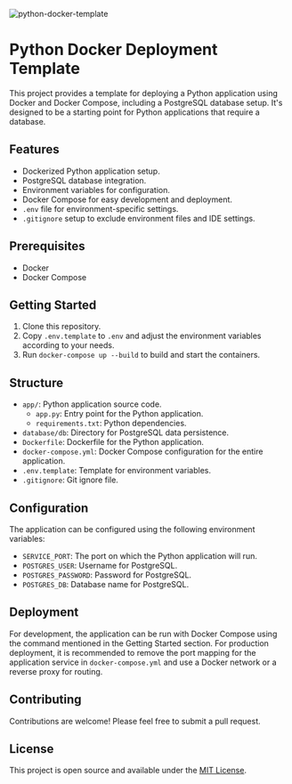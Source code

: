 ![python-docker-template](https://socialify.git.ci/usarral/python-docker-template/image?description=1&descriptionEditable=DockerFile%20%C2%B7%20Docker-Compose%20%C2%B7%20Python3%20%C2%B7%20PostgreSQL&font=Source%20Code%20Pro&forks=0&issues=0&language=0&name=1&owner=1&pattern=Circuit%20Board&pulls=0&stargazers=0&theme=Dark)
# Python Docker Deployment Template
This project provides a template for deploying a Python application using Docker and Docker Compose, including a PostgreSQL database setup. It's designed to be a starting point for Python applications that require a database.

## Features

- Dockerized Python application setup.
- PostgreSQL database integration.
- Environment variables for configuration.
- Docker Compose for easy development and deployment.
- `.env` file for environment-specific settings.
- `.gitignore` setup to exclude environment files and IDE settings.

## Prerequisites

- Docker
- Docker Compose

## Getting Started

1. Clone this repository.
2. Copy `.env.template` to `.env` and adjust the environment variables according to your needs.
3. Run `docker-compose up --build` to build and start the containers.

## Structure

- `app/`: Python application source code.
    - `app.py`: Entry point for the Python application.
    - `requirements.txt`: Python dependencies.
- `database/db`: Directory for PostgreSQL data persistence.
- `Dockerfile`: Dockerfile for the Python application.
- `docker-compose.yml`: Docker Compose configuration for the entire application.
- `.env.template`: Template for environment variables.
- `.gitignore`: Git ignore file.

## Configuration

The application can be configured using the following environment variables:

- `SERVICE_PORT`: The port on which the Python application will run.
- `POSTGRES_USER`: Username for PostgreSQL.
- `POSTGRES_PASSWORD`: Password for PostgreSQL.
- `POSTGRES_DB`: Database name for PostgreSQL.

## Deployment

For development, the application can be run with Docker Compose using the command mentioned in the Getting Started section. For production deployment, it is recommended to remove the port mapping for the application service in `docker-compose.yml` and use a Docker network or a reverse proxy for routing.

## Contributing

Contributions are welcome! Please feel free to submit a pull request.

## License

This project is open source and available under the [MIT License](https://www.mit.edu/~amini/LICENSE.md).
